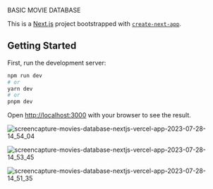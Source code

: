 BASIC MOVIE DATABASE

This is a [Next.js](https://nextjs.org/) project bootstrapped with [`create-next-app`](https://github.com/vercel/next.js/tree/canary/packages/create-next-app).

## Getting Started

First, run the development server:

```bash
npm run dev
# or
yarn dev
# or
pnpm dev
```

Open [http://localhost:3000](http://localhost:3000) with your browser to see the result.

![screencapture-movies-database-nextjs-vercel-app-2023-07-28-14_54_04](https://github.com/cimensinan/movies-database-nextjs/assets/113183535/2807cc05-5fc1-4ea4-8b37-d183b7684aee)

![screencapture-movies-database-nextjs-vercel-app-2023-07-28-14_53_45](https://github.com/cimensinan/movies-database-nextjs/assets/113183535/be093907-d64d-44fd-8fc0-8e01d858a44b)

![screencapture-movies-database-nextjs-vercel-app-2023-07-28-14_51_35](https://github.com/cimensinan/movies-database-nextjs/assets/113183535/22208ac7-6d55-4662-801a-71c36ca11f39)
